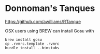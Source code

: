 # Donnoman's Tanques

https://github.com/awilliams/RTanque

OSX users using BREW can install Gosu with 

    brew install gosu
    cp .rvmrc.template .rvmrc
    bundle install --binstubs
